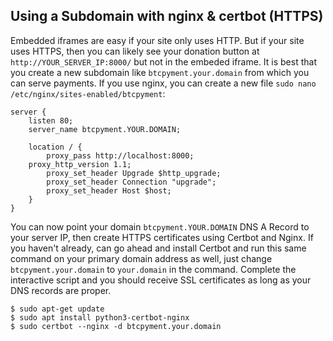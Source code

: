 ## Using a Subdomain with nginx & certbot (HTTPS)
Embedded iframes are easy if your site only uses HTTP. But if your site uses HTTPS, then you can likely see your donation button at `http://YOUR_SERVER_IP:8000/` but not in the embeded iframe. It is best that you create a new subdomain like `btcpyment.your.domain` from which you can serve payments. If you use nginx, you can create a new file `sudo nano /etc/nginx/sites-enabled/btcpyment`:
```
server {
    listen 80;
    server_name btcpyment.YOUR.DOMAIN;

    location / {
        proxy_pass http://localhost:8000;
	proxy_http_version 1.1;
        proxy_set_header Upgrade $http_upgrade;
        proxy_set_header Connection "upgrade";
        proxy_set_header Host $host;
    }
}
```
You can now point your domain `btcpyment.YOUR.DOMAIN` DNS A Record to your server IP, then create HTTPS certificates using Certbot and Nginx. If you haven't already, can go ahead and install Certbot and run this same command on your primary domain address as well, just change `btcpyment.your.domain` to `your.domain` in the command.
Complete the interactive script and you should receive SSL certificates as long as your DNS records are proper.
```
$ sudo apt-get update
$ sudo apt install python3-certbot-nginx
$ sudo certbot --nginx -d btcpyment.your.domain
```

